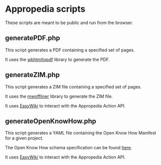 # Appropedia scripts

These scripts are meant to be public and run from the browser.

## generatePDF.php

This script generates a PDF containing a specified set of pages.

It uses the [wkhtmltopdf](https://wkhtmltopdf.org/usage/wkhtmltopdf.txt) library to generate the PDF.

## generateZIM.php

This script generates a ZIM file containing a specified set of pages.

It uses the [mwoffliner](https://github.com/openzim/mwoffliner) library to generate the ZIM file.

It uses [EasyWiki](https://github.com/Sophivorus/EasyWiki) to interact with the Appropedia Action API.

## generateOpenKnowHow.php

This script generates a YAML file containing the Open Know How Manifest for a given project.

The Open Know How schema specification can be found [here](https://github.com/iop-alliance/OpenKnowHow/blob/master/src/schema/okh.schema.json).

It uses [EasyWiki](https://github.com/Sophivorus/EasyWiki) to interact with the Appropedia Action API.